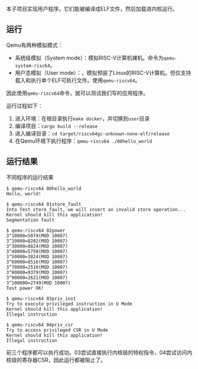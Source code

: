 本子项目实现用户程序。它们能被编译成ELF文件，然后加载进内核运行。

## 运行

Qemu有两种模拟模式：

- 系统级模拟（System mode）：模拟RISC-V计算机裸机。命令为`qemu-system-risc64`。
- 用户态模拟（User mode）：，模拟预装了Linux的RISC-V计算机。但仅支持载入和执行单个ELF可执行文件。使用`qemu-riscv64`。

因此使用`qemu-riscv64`命令，就可以测试我们写的应用程序。

运行过程如下：

1. 进入环境：在根目录执行`make docker`，并切换到`user`目录
2. 编译项目：`cargo build --release`
3. 进入编译目录：`cd target/riscv64gc-unknown-none-elf/release`
4. 在Qemu环境下执行程序：`qemu-riscv64 ./00hello_world`

## 运行结果

不同程序的运行结果

```shell
$ qemu-riscv64 00hello_world
Hello, world!
```

```shell
$ qemu-riscv64 01store_fault
Into Test store_fault, we will insert an invalid store operation...
Kernel should kill this application!
Segmentation fault
```

```shell
$ qemu-riscv64 02power
3^10000=5079(MOD 10007)
3^20000=8202(MOD 10007)
3^30000=8824(MOD 10007)
3^40000=5750(MOD 10007)
3^50000=3824(MOD 10007)
3^60000=8516(MOD 10007)
3^70000=2510(MOD 10007)
3^80000=9379(MOD 10007)
3^90000=2621(MOD 10007)
3^100000=2749(MOD 10007)
Test power OK!
```

```shell
$ qemu-riscv64 03priv_inst
Try to execute privileged instruction in U Mode
Kernel should kill this application!
Illegal instruction
```

```shell
$ qemu-riscv64 04priv_csr
Try to access privileged CSR in U Mode
Kernel should kill this application!
Illegal instruction
```

前三个程序都可以执行成功。03尝试直接执行内核级的特权指令，04尝试访问内核级的寄存器CSR，因此运行都被阻止了。
